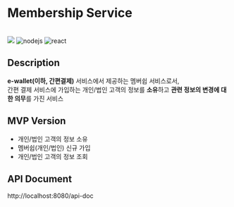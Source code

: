 # Membership Service

<br/>

<span>
<img src="https://img.shields.io/badge/Java-17-007396"/></a>
<img src="https://img.shields.io/badge/Spring--Boot-3.2.2-6DB33F.svg" alt="nodejs">
<img src="https://img.shields.io/badge/Gradle-8.5-02303A.svg" alt="react">
</span>

<br/>

## Description

**e-wallet(이하, 간편결제)** 서비스에서 제공하는 멤버쉽 서비스로서,<br/>
간편 결제 서비스에 가입하는 개인/법인 고객의 정보를 **소유**하고 **관련 정보의 변경에 대한 의무**를 가진 서비스

## MVP Version

- 개인/법인 고객의 정보 소유
- 멤버쉽(개인/법인) 신규 가입
- 개인/법인 고객의 정보 조회

## API Document

http://localhost:8080/api-doc

